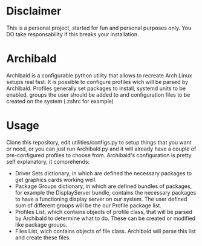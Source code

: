 # Disclaimer
This is a personal project, started for fun and personal purposes only. You DO take responsability if this breaks your installation. 

# Archibald
Archibald is a configurable python utility that allows to recreate Arch Linux setups real fast. It is possible to configure profiles wich will be parsed by Archibald. Profiles generally set packages to install, systemd units to be enabled, groups the user should be added to and configuration files to be created on the system (.zshrc for example)

# Usage
Clone this repository, edit utilities/configs.py to setup things that you want or need, or you can just run Archibald.py and it will already have a couple of pre-configured profiles to choose from. Archibald's configuration is pretty self explanatory, it comprehends:
- Driver Sets dictionary, in which are defined the necessary packages to get graphics cards working well.
- Package Groups dictionary, in which are defined bundles of packages, for example the DisplayServer bundle, contains the necessary packages to have a functioning display server on our system. The user defined sum of different groups will be the our Profile package list.
- Profiles List, which contains objects of profile class, that will be parsed by Archibald to determine what to do. These can be created or modified like package groups.
- Files List, wich contains objects of file class. Archibald will parse this list and create these files.
